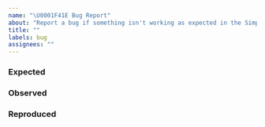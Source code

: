 ```yaml
---
name: "\U0001F41E Bug Report"
about: "Report a bug if something isn't working as expected in the Simplenote Android app."
title: ""
labels: bug
assignees: ""
---
```


<!--
Please, be as descriptive as possible.  Issues lacking detail, or for any other reason than to report a bug, may be closed without action.
-->

### Expected
<!--
***(Required)*** Add a concise description of what you expected.
-->

### Observed
<!--
***(Required)*** Add a concise description of what you observed.
-->

### Reproduced
<!--
***(Required)*** If you cannot reproduce this bug consistently, please elaborate.  List the steps to reproduce the behavior.  For example:
1. Go to...
2. Tap on...
3. See error...
-->

<!--
***(Optional)*** If applicable, add screenshots, animations, or videos to help illustrate your problem.
-->

<!--
***(Required)*** If you reproduced the bug on a specific device, please include the details of the device and app.  For example:
Device Make: Google
Device Model: Pixel 3
Android Version: 10.0.0
Simplenote Version: 2.8.0
-->
